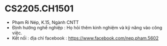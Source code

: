 # CS2205.CH1501
- Phạm Ri Nép, K.15, Ngành CNTT
- Định hướng nghề nghiệp : Họ hỏi thêm kinh nghiệm và kỹ năng vào công việc.
- Kết nối : địa chỉ facebook  : https://www.facebook.com/nep.pham.5602

